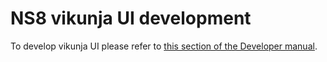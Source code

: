 # NS8 vikunja UI development

To develop vikunja UI please refer to [this section of the Developer manual](https://nethserver.github.io/ns8-core/ui/modules/#module-ui-development).
